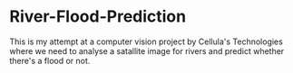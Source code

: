 # River-Flood-Prediction
This is my attempt at a computer vision project by Cellula's Technologies where we need to analyse a satallite image for rivers and predict whether there's a flood or not.
